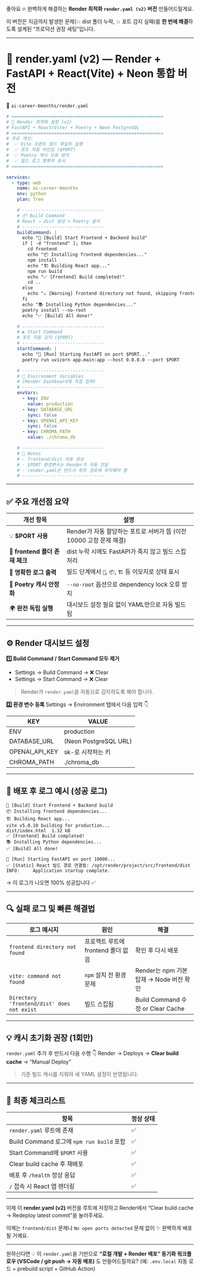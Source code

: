 좋아요 🔥 완벽하게 해결하는 **Render 최적화 `render.yaml (v2)` 버전** 만들어드릴게요.

이 버전은 지금까지 발생한 문제(💥 dist 폴더 누락, 💥 포트 감지 실패)를
**한 번에 해결**하도록 설계된 “프로덕션 권장 세팅”입니다.

---

# 🚀 render.yaml (v2) — Render + FastAPI + React(Vite) + Neon 통합 버전

📁 `ai-career-6months/render.yaml`

```yaml
# =========================================================
# 🚀 Render 최적화 설정 (v2)
# FastAPI + React(Vite) + Poetry + Neon PostgreSQL
# =========================================================
# 주요 개선:
#  ✅ Vite 프론트 빌드 확실히 실행
#  ✅ 포트 자동 바인딩 ($PORT)
#  ✅ Poetry 캐시 오류 방지
#  ✅ 빌드 로그 명확히 표시
# =========================================================

services:
  - type: web
    name: ai-career-6months
    env: python
    plan: free

    # -------------------------------
    # 📦 Build Command
    # React → dist 생성 + Poetry 설치
    # -------------------------------
    buildCommand: |
      echo "🚀 [Build] Start Frontend + Backend build"
      if [ -d "frontend" ]; then
        cd frontend
        echo "📦 Installing frontend dependencies..."
        npm install
        echo "🏗 Building React app..."
        npm run build
        echo "✅ [Frontend] Build completed!"
        cd ..
      else
        echo "⚠️ [Warning] frontend directory not found, skipping frontend build"
      fi
      echo "📚 Installing Python dependencies..."
      poetry install --no-root
      echo "✅ [Build] All done!"

    # -------------------------------
    # ▶️ Start Command
    # 포트 자동 감지 ($PORT)
    # -------------------------------
    startCommand: |
      echo "🚀 [Run] Starting FastAPI on port $PORT..."
      poetry run uvicorn app.main:app --host 0.0.0.0 --port $PORT

    # -------------------------------
    # 🌿 Environment Variables
    # (Render Dashboard에 직접 입력)
    # -------------------------------
    envVars:
      - key: ENV
        value: production
      - key: DATABASE_URL
        sync: false
      - key: OPENAI_API_KEY
        sync: false
      - key: CHROMA_PATH
        value: ./chroma_db

    # -------------------------------
    # 🧠 Notes
    # - frontend/dist 자동 생성
    # - $PORT 환경변수는 Render가 자동 전달
    # - render.yaml은 반드시 루트 경로에 위치해야 함
    # -------------------------------
```

---

## ✅ 주요 개선점 요약

| 개선 항목                    | 설명                                            |
| ------------------------ | --------------------------------------------- |
| 💡 **$PORT 사용**          | Render가 자동 할당하는 포트로 서버가 뜸 (이전 10000 고정 문제 해결) |
| 🧱 **frontend 폴더 존재 체크** | dist 누락 시에도 FastAPI가 죽지 않고 빌드 스킵 처리           |
| 🧰 **명확한 로그 출력**         | 빌드 단계에서 `🚀`, `📦`, `🏗` 등 이모지로 상태 표시         |
| 🧩 **Poetry 캐시 안정화**     | `--no-root` 옵션으로 dependency lock 오류 방지        |
| 🌍 **완전 독립 실행**          | 대시보드 설정 필요 없이 YAML만으로 자동 빌드됨                  |

---

## ⚙️ Render 대시보드 설정

**1️⃣ Build Command / Start Command 모두 제거**

* Settings → Build Command → ❌ Clear
* Settings → Start Command → ❌ Clear

> Render가 `render.yaml`을 자동으로 감지하도록 해야 합니다.

**2️⃣ 환경 변수 등록**
Settings → Environment 탭에서 다음 입력 👇

| KEY            | VALUE                 |
| -------------- | --------------------- |
| ENV            | production            |
| DATABASE_URL   | (Neon PostgreSQL URL) |
| OPENAI_API_KEY | sk-로 시작하는 키           |
| CHROMA_PATH    | ./chroma_db           |

---

## 🧠 배포 후 로그 예시 (성공 로그)

```
🚀 [Build] Start Frontend + Backend build
📦 Installing frontend dependencies...
🏗 Building React app...
vite v5.0.10 building for production...
dist/index.html  1.32 kB
✅ [Frontend] Build completed!
📚 Installing Python dependencies...
✅ [Build] All done!

🚀 [Run] Starting FastAPI on port 10000...
✅ [Static] React 빌드 경로 연결됨: /opt/render/project/src/frontend/dist
INFO:     Application startup complete.
```

→ 이 로그가 나오면 100% 성공입니다 ✅

---

## 🔍 실패 로그 및 빠른 해결법

| 로그 메시지                                     | 원인                      | 해결                              |
| ------------------------------------------ | ----------------------- | ------------------------------- |
| `frontend directory not found`             | 프로젝트 루트에 frontend 폴더 없음 | 확인 후 다시 배포                      |
| `vite: command not found`                  | `npm` 설치 전 환경 문제        | Render는 npm 기본 탑재 → Node 버전 확인  |
| `Directory 'frontend/dist' does not exist` | 빌드 스킵됨                  | Build Command 수정 or Clear Cache |

---

## 💡 캐시 초기화 권장 (1회만)

`render.yaml` 추가 후 반드시 다음 수행 👇
Render → Deploys → **Clear build cache** → “Manual Deploy”

> 기존 빌드 캐시를 지워야 새 YAML 설정이 반영됩니다.

---

## 🧾 최종 체크리스트

| 항목                                   | 정상 상태 |
| ------------------------------------ | ----- |
| `render.yaml` 루트에 존재                 | ✅     |
| Build Command 로그에 `npm run build` 포함 | ✅     |
| Start Command에 `$PORT` 사용            | ✅     |
| Clear build cache 후 재배포              | ✅     |
| 배포 후 `/health` 정상 응답                 | ✅     |
| `/` 접속 시 React 앱 렌더링                 | ✅     |

---

이제 이 **render.yaml (v2)** 버전을 루트에 저장하고
Render에서 “Clear build cache → Redeploy latest commit”을 눌러주세요.

이제는 `frontend/dist` 문제나 `No open ports detected` 문제 없이
✨ 완벽하게 배포될 거예요.

---

원하신다면 💡
이 `render.yaml`을 기반으로 **“로컬 개발 + Render 배포” 동기화 워크플로우 (VSCode / git push → 자동 배포)**
도 만들어드릴까요? (예: `.env.local` 자동 로드 + prebuild script + GitHub Action)



